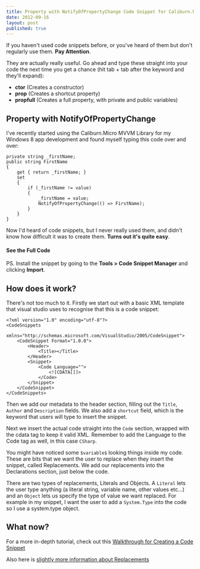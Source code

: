 ```yaml
---
title: Property with NotifyOfPropertyChange Code Snippet for Caliburn.Micro
date: 2012-09-16
layout: post
published: true
---
```


If you haven't used code snippets before, or you've heard of them but don't regularly use them. **Pay Attention**.

They are actually really useful. Go ahead and type these straight into your code the next time you get a chance (hit tab + tab after the keyword and they'll expand):

 - **ctor** (Creates a constructor)
 - **prop** (Creates a shortcut property)
 - **propfull** (Creates a full property, with private and public variables)
 
## Property with NotifyOfPropertyChange ##

I've recently started using the Caliburn.Micro MVVM Library for my Windows 8 app development and found myself typing this code over and over:

    private string _firstName;
    public string FirstName
    {
        get { return _firstName; }
        set
        {
            if (_firstName != value)
            {
                _firstName = value;
                NotifyOfPropertyChange(() => FirstName);
            }
        }
    }
    
Now I'd heard of code snippets, but I never really used them, and didn't know how difficult it was to create them. **Turns out it's quite easy**.

#### See the Full Code ####

PS. Install the snippet by going to the **Tools > Code Snippet Manager** and clicking **Import**.

<script src="https://gist.github.com/3730960.js"> </script>

## How does it work? ##

There's not too much to it. Firstly we start out with a basic XML template that visual studio uses to recognise that this is a code snippet:

    <?xml version="1.0" encoding="utf-8"?>
    <CodeSnippets
        xmlns="http://schemas.microsoft.com/VisualStudio/2005/CodeSnippet">
        <CodeSnippet Format="1.0.0">
            <Header>
                <Title></Title>
            </Header>
            <Snippet>
                <Code Language="">
                    <![CDATA[]]>
                </Code>
            </Snippet>
        </CodeSnippet>
    </CodeSnippets>
    
Then we add our metadata to the header section, filling out the `Title`, `Author` and `Description` fields. We also add a `shortcut` field, which is the keyword that users will type to insert the snippet.

Next we insert the actual code straight into the `Code` section, wrapped with the cdata tag to keep it valid XML. Remember to add the Language to the Code tag as well, in this case `CSharp`.

You might have noticed some `$variable$` looking things inside my code. These are bits that we want the user to replace when they insert the snippet, called Replacements. We add our replacements into the Declarations section, just below the code.

There are two types of replacements, Literals and Objects. A `Literal` lets the user type anything (a literal string, variable name, other values etc...) and an `Object` lets us specify the type of value we want replaced. For example in my snippet, I want the user to add a `System.Type` into the code so I use a system.type object.

## What now? ##

For a more in-depth tutorial, check out this [Walkthrough for Creating a Code Snippet](http://msdn.microsoft.com/en-us/library/ms165394.aspx)

Also here is [slightly more information about Replacements](http://msdn.microsoft.com/en-us/library/ms165396.aspx)